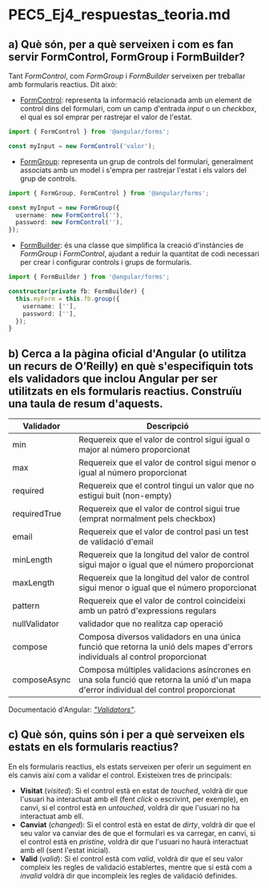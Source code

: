 # PEC5_Ej4_respuestas_teoria.md

## a) Què són, per a què serveixen i com es fan servir FormControl, FormGroup i FormBuilder?

Tant *FormControl*, com *FormGroup* i *FormBuilder* serveixen per treballar amb formularis reactius. Dit això:
- <ins>FormControl</ins>: representa la informació relacionada amb un element de control dins del formulari, com un camp d'entrada *input* o un *checkbox*, el qual es sol emprar per rastrejar el valor de l'estat.

```ts
import { FormControl } from '@angular/forms';

const myInput = new FormControl('valor');
```

- <ins>FormGroup</ins>: representa un grup de controls del formulari, generalment associats amb un model i s'empra per rastrejar l'estat i els valors del grup de controls.

```ts
import { FormGroup, FormControl } from '@angular/forms';

const myInput = new FormGroup({
  username: new FormControl(''),
  password: new FormControl(''),
});
```

- <ins>FormBuilder</ins>: és una classe que simplifica la creació d'instàncies de *FormGroup* i *FormControl*, ajudant a reduir la quantitat de codi necessari per crear i configurar controls i grups de formularis.

```ts
import { FormBuilder } from '@angular/forms';

constructor(private fb: FormBuilder) {
  this.myForm = this.fb.group({
    username: [''],
    password: [''],
  });
}
```

## b) Cerca a la pàgina oficial d'Angular (o utilitza un recurs de O’Reilly) en què s'especifiquin tots els validadors que inclou Angular per ser utilitzats en els formularis reactius. Construïu una taula de resum d'aquests.

|Validador|Descripció|
|---|---|
|min|Requereix que el valor de control sigui igual o major al número proporcionat|
|max|Requereix que el valor de control sigui menor o igual al número proporcionat|
|required|Requereix que el control tingui un valor que no estigui buit (non-empty)|
|requiredTrue|Requereix que el valor de control sigui true (emprat normalment pels checkbox)|
|email|Requereix que el valor de control pasi un test de validació d'email|
|minLength|Requereix que la longitud del valor de control sigui major o igual que el número proporcionat|
|maxLength|Requereix que la longitud del valor de control sigui menor o igual que el número proporcionat|
|pattern|Requereix que el valor de control coincideixi amb un patró d'expressions regulars|
|nullValidator|validador que no realitza cap operació|
|compose|Composa diversos validadors en una única funció que retorna la unió dels mapes d'errors individuals al control proporcionat|
|composeAsync|Composa múltiples validacions asíncrones en una sola funció que retorna la unió d'un mapa d'error individual del control proporcionat|

Documentació d'Angular: *["Validators"](https://angular.io/api/forms/Validators "Validators")*.



## c) Què són, quins són i per a què serveixen els estats en els formularis reactius?

En els formularis reactius, els estats serveixen per oferir un seguiment en els canvis així com a validar el control. Existeixen tres de principals:
- **Visitat** (*visited*): Si el control està en estat de *touched*, voldrà dir que l'usuari ha interactuat amb ell (fent *click* o escrivint, per exemple), en canvi, si el control està en *untouched*, voldrà dir que l'usuari no ha interactuat amb ell.
- **Canviat** (*changed*): Si el control està en estat de *dirty*, voldrà dir que el seu valor va canviar des de que el formulari es va carregar, en canvi, si el control està en *pristine*, voldrà dir que l'usuari no haurà interactuat amb ell (sent l'estat inicial).
- **Valid** (*valid*): Si el control està com *valid*, voldrà dir que el seu valor compleix les regles de validació establertes, mentre que si està com a *invalid* voldrà dir que incompleix les regles de validació definides.